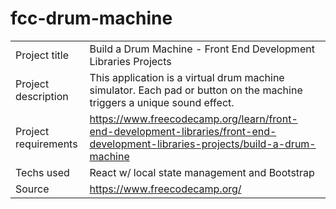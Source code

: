 # fcc-drum-machine

||                              |
| ---------- | ---------------------------------------- |
| Project title    | Build a Drum Machine - Front End Development Libraries Projects |
| Project description    | This application is a virtual drum machine simulator. Each pad or button on the machine triggers a unique sound effect. |
| Project requirements  | https://www.freecodecamp.org/learn/front-end-development-libraries/front-end-development-libraries-projects/build-a-drum-machine|
| Techs used    | React w/ local state management and Bootstrap |
| Source   | https://www.freecodecamp.org/ |
